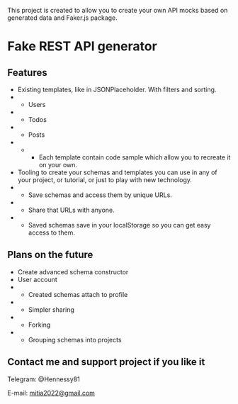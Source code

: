 This project is created to allow you to create your own API mocks based on generated data and Faker.js package.

# Fake REST API generator

## Features

- Existing templates, like in JSONPlaceholder. With filters and sorting.
- - Users
- - Todos
- - Posts
- - - Each template contain code sample which allow you to recreate it on your own.
- Tooling to create your schemas and templates you can use in any of your project, or tutorial, or just to play with new technology.
- - Save schemas and access them by unique URLs.
- - Share that URLs with anyone.
- - Saved schemas save in your localStorage so you can get easy access to them.

## Plans on the future

- Create advanced schema constructor
- User account
- - Created schemas attach to profile
- - Simpler sharing
- - Forking
- - Grouping schemas into projects

## Contact me and support project if you like it

Telegram: @Hennessy81

E-mail: mitia2022@gmail.com
